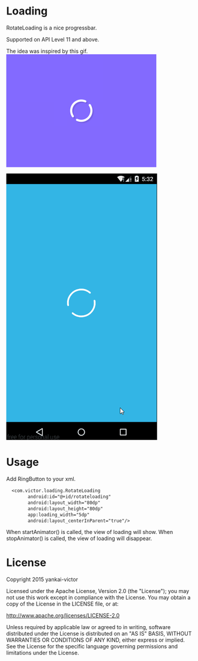 Loading
================
RotateLoading is a nice progressbar.

Supported on API Level 11 and above.

The idea was inspired by this gif.
![](./images/loading.gif)

![ScreenShot](./images/RotateLoading.gif)

Usage
====
Add RingButton to your xml.
```
  <com.victor.loading.RotateLoading
        android:id="@+id/rotateloading"
        android:layout_width="80dp"
        android:layout_height="80dp"
        app:loading_width="5dp"
        android:layout_centerInParent="true"/>

```
When startAnimator() is called, the view of loading will show.
When stopAnimator() is called, the view of loading will disappear.


License
=======
Copyright 2015 yankai-victor

Licensed under the Apache License, Version 2.0 (the "License"); you may not use this work except in compliance with the License.
You may obtain a copy of the License in the LICENSE file, or at:

http://www.apache.org/licenses/LICENSE-2.0

Unless required by applicable law or agreed to in writing, software distributed under the License is distributed on an "AS IS" BASIS, WITHOUT WARRANTIES OR CONDITIONS OF ANY KIND, either express or implied. See the License for the specific language governing permissions and limitations under the License.
